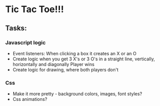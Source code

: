 # Tic Tac Toe!!!


## Tasks:

### Javascript logic
- Event listeners: When clicking a box it creates an X or an O
- Create logic when you get 3 X's or 3 O's in a straight line, vertically, horizontally and diagonally Player wins
- Create logic for drawing, where both players don't


### Css 
- Make it more pretty - background colors, images, font styles?
- Css animations?
